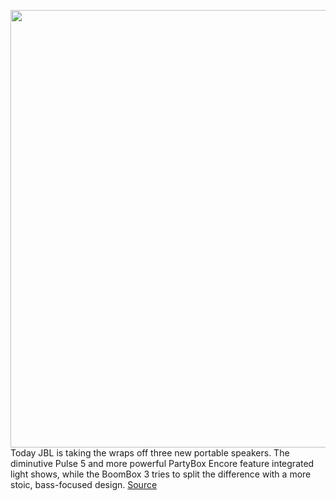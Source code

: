 <img src='https://cdn.vox-cdn.com/thumbor/MWcW05SBHCksXJIcVTo3inIXPFo=/0x0:4096x2732/1200x0/filters:focal(0x0:4096x2732):no_upscale()/cdn.vox-cdn.com/uploads/chorus_asset/file/23131831/JBL_Partybox_Encore_Lifestyle_with_mic.jpg' width='700px' /><br/>
Today JBL is taking the wraps off three new portable speakers. The diminutive Pulse 5 and more powerful PartyBox Encore feature integrated light shows, while the BoomBox 3 tries to split the difference with a more stoic, bass-focused design.
<a href='https://www.theverge.com/2022/1/4/22858138/jbl-pulse-5-boombox-3-partybox-encore-price-dates'> Source <a/>